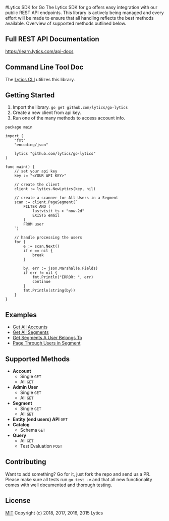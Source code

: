 #Lytics SDK for Go
The Lytics SDK for go offers easy integration with our public REST API endpoints. 
This library is actively being managed and every effort will be made to ensure 
that all handling reflects the best methods available. 
Overview of supported methods outlined below.

## Full REST API Documentation
https://learn.lytics.com/api-docs

## Command Line Tool Doc


The [Lytics CLI](https://github.com/lytics/lytics) utilizes this library.


## Getting Started
1. Import the library. `go get github.com/lytics/go-lytics`
2. Create a new client from api key.
3. Run one of the many methods to access account info.

```
package main

import (
	"fmt"
	"encoding/json"
	
	lytics "github.com/lytics/go-lytics"
)

func main() {
	// set your api key
	key := "<YOUR API KEY>"

	// create the client
	client := lytics.NewLytics(key, nil)

	// create a scanner for All Users in a Segment 
	scan := client.PageSegment(`
		FILTER AND (
		    lastvisit_ts > "now-2d"
		    EXISTS email
		)
		FROM user
	`)

	// handle processing the users
	for {
		e := scan.Next()
		if e == nil {
			break
		}

		by, err := json.Marshal(e.Fields)
		if err != nil {
			fmt.Println("ERROR: ", err)
			continue
		}
		fmt.Println(string(by))
	}
}
```

## Examples
* [Get All Accounts](examples/get_accounts.md)
* [Get All Segments](examples/get_segments.md)
* [Get Segments A User Belongs To](examples/get_segments_for_user.md)
* [Page Through Users in Segment](examples/page_through_segment.md)

## Supported Methods
* **Account**
	* Single `GET`
	* All `GET`
* **Admin User**
	* Single `GET`
	* All `GET`
* **Segment**
	* Single `GET`
	* All `GET` 
* **Entity (end users) API** `GET`
* **Catalog**
	* Schema `GET`
* **Query**
	* All `GET`
	* Test Evaluation `POST`

## Contributing
Want to add something? Go for it, just fork the repo and 
send us a PR. Please make sure all tests run `go test -v` 
and that all new functionality comes with well documented and thorough testing.

## License
[MIT](LICENSE.md)
Copyright (c) 2018, 2017, 2016, 2015 Lytics